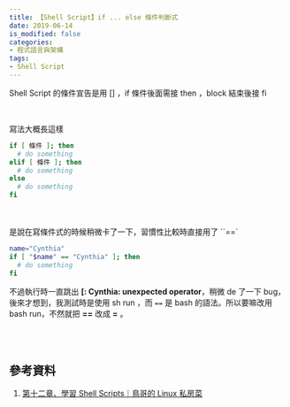 ```yaml
---
title: 【Shell Script】if ... else 條件判斷式
date: 2019-06-14
is_modified: false
categories:
- 程式語言與架構
tags:
- Shell Script
--- 
```


Shell Script 的條件宣告是用 <span class='highlighting'>[]</span> ，if 條件後面需接 <span class='highlighting'>then</span> ，block 結束後接 <span class='highlighting'>fi</span>

<!--more-->
<br>

寫法大概長這樣
```bash
if [ 條件 ]; then
  # do something
elif [ 條件 ]; then
  # do something
else
  # do something
fi
```


<br><br> 是說在寫條件式的時候稍微卡了一下，習慣性比較時直接用了 ``==`
```bash
name="Cynthia" 
if [ "$name" == "Cynthia" ]; then
  # do something
fi
```

不過執行時一直跳出 **[: Cynthia: unexpected operator**，稍微 de 了一下 bug，後來才想到，我測試時是使用 sh run ，而 `==` 是 bash 的語法。所以要嘛改用 <span class='highlighting'>bash run</span>，不然就把  <span class='highlighting'> **==** 改成  **=** </span>。 

<br><br>

## 參考資料
1.  [第十二章、學習 Shell Scripts｜鳥哥的 Linux 私房菜](http://linux.vbird.org/linux_basic/0340bashshell-scripts.php)

